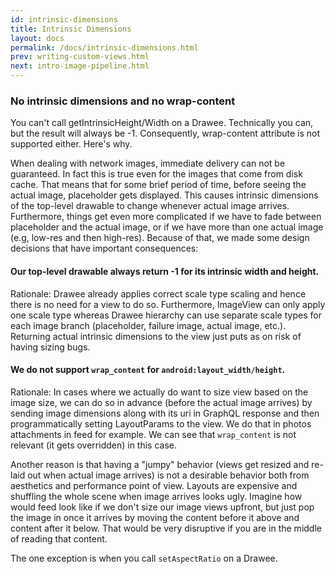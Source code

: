 ```yaml
---
id: intrinsic-dimensions
title: Intrinsic Dimensions
layout: docs
permalink: /docs/intrinsic-dimensions.html
prev: writing-custom-views.html
next: intro-image-pipeline.html
---
```


### No intrinsic dimensions and no wrap-content

You can't call getIntrinsicHeight/Width on a Drawee.
Technically you can, but the result will always be -1.
Consequently, wrap-content attribute is not supported either.
Here's why.

When dealing with network images, immediate delivery can not be guaranteed.
In fact this is true even for the images that come from disk cache.
That means that for some brief period of time, before seeing the actual image,
placeholder gets displayed.
This causes intrinsic dimensions of the top-level drawable to change whenever actual image arrives.
Furthermore, things get even more complicated if we have to fade between placeholder and the actual image,
or if we have more than one actual image (e.g, low-res and then high-res).
Because of that, we made some design decisions that have important consequences:

#### Our top-level drawable always return -1 for its intrinsic width and height.

Rationale: Drawee already applies correct scale type scaling and hence there is no need for a view to do so.
Furthermore, ImageView can only apply one scale type whereas Drawee hierarchy can use separate scale types
for each image branch (placeholder, failure image, actual image, etc.).
Returning actual intrinsic dimensions to the view just puts as on risk of having sizing bugs.

#### We do not support `wrap_content` for `android:layout_width/height`.

Rationale: In cases where we actually do want to size view based on the image size,
we can do so in advance (before the actual image arrives) by sending image dimensions
along with its uri in GraphQL response and then programmatically setting LayoutParams
to the view. We do that in photos attachments in feed for example. We can see that
`wrap_content` is not relevant (it gets overridden) in this case.

Another reason is that having a "jumpy" behavior (views get resized and re-laid out
when actual image arrives) is not a desirable behavior both from aesthetics and
performance point of view. Layouts are expensive and shuffling the whole scene when
image arrives looks ugly. Imagine how would feed look like if we don't size our image
views upfront, but just pop the image in once it arrives by moving the content before
it above and content after it below. That would be very disruptive if you are in the
middle of reading that content.

The one exception is when you call `setAspectRatio` on a Drawee.
